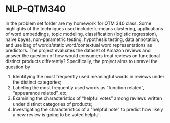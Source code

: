 # NLP-QTM340
In the problem set folder are my homework for QTM 340 class. Some highlights of the techniques used include: k-means clustering, applications of word embeddings, topic modeling, classification (logistic regression), naive bayes, non-parametric testing, hypothesis testing, data annotation, and use bag of words/static word/contextual word representations as predictors. 
The project evaluates the dataset of Amazon reviews and answer the question of how would consumers treat reviews on functional distinct products differently? Specifically, the project aims to unravel the question by
1. Identifying the most frequently used meaningful words in reviews under the distinct categories;
2. Labeling the most frequently used words as “function related”, “appearance related”, etc;
3. Examining the characteristics of “helpful votes” among reviews written under distinct categories of products;
4. Investigating the characteristics of a “helpful note” to predict how likely a new review is going to be voted helpful. 
